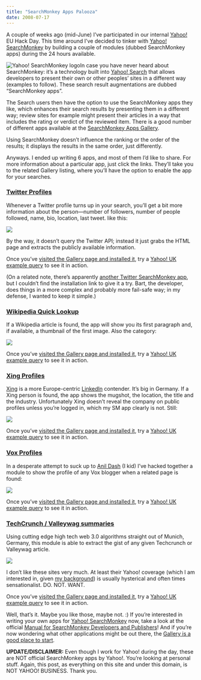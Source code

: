 ```yaml
---
title: "SearchMonkey Apps Palooza"
date: 2008-07-17
---
```


A couple of weeks ago (mid-June) I’ve participated in our internal [Yahoo!][1]
EU Hack Day. This time around I’ve decided to tinker with [Yahoo!
SearchMonkey][2] by building a couple of modules (dubbed SearchMonkey apps)
during the 24 hours available.

![][3]In case you have never heard about SearchMonkey: it’s a technology built into [Yahoo! Search][4] that allows developers to present their own or other peoples’ sites in a different way (examples to follow). These search result augmentations are dubbed “SearchMonkey apps”.

The Search users then have the option to use the SearchMonkey apps they like,
which enhances their search results by presenting them in a different way;
review sites for example might present their articles in a way that includes the rating or verdict of the reviewed item. There is a good number of different apps available at the [SearchMonkey Apps Gallery][5].

Using SearchMonkey doesn’t influence the ranking or the order of the results;
it displays the results in the same order, just differently.

Anyways. I ended up writing 6 apps, and most of them I’d like to share. For more information about a particular app, just click the links. They’ll take you to the related Gallery listing, where you’ll have the option to enable the app for your searches.

### [Twitter Profiles][6]

Whenever a Twitter profile turns up in your search, you’ll get a bit more information about the person—number of followers, number of people followed,
name, bio, location, last tweet. like this:

![][7]

By the way, it doesn’t query the Twitter API; instead it just grabs the HTML page and extracts the publicly available information.

Once you’ve [visited the Gallery page and installed it][6], try a [Yahoo! UK example query][8] to see it in action.

(On a related note, there’s apparently [another Twitter SearchMonkey app][9],
but I couldn’t find the installation link to give it a try. Bart, the developer, does things in a more complex and probably more fail-safe way; in my defense, I wanted to keep it simple.)

### [Wikipedia Quick Lookup][10]

If a Wikipedia article is found, the app will show you its first paragraph and, if available, a thumbnail of the first image. Also the category:

![][11]

Once you’ve [visited the Gallery page and installed it][10], try a [Yahoo! UK example query][12] to see it in action.

### [Xing Profiles][13]

[Xing][14] is a more Europe-centric [LinkedIn][15] contender. It’s big in Germany. If a Xing person is found, the app shows the mugshot, the location,
the title and the industry. Unfortunately Xing doesn’t reveal the company on public profiles unless you’re logged in, which my SM app clearly is not.
Still:

![][16]

Once you’ve [visited the Gallery page and installed it][13], try a [Yahoo! UK example query][17] to see it in action.

### [Vox Profiles][18]

In a desperate attempt to suck up to [Anil Dash][19] (I kid) I’ve hacked together a module to show the profile of any Vox blogger when a related page is found:

![][20]

Once you’ve [visited the Gallery page and installed it][18], try a [Yahoo! UK example query][21] to see it in action.

### [TechCrunch / Valleywag summaries][22]

Using cutting edge high tech web 3.0 algorithms straight out of Munich,
Germany, this module is able to extract the gist of any given Techcrunch or Valleywag article.

![][23]

I don’t like these sites very much. At least their Yahoo! coverage (which I am interested in, given [my background][24]) is usually hysterical and often times sensationalist. DO. NOT. WANT.

Once you’ve [visited the Gallery page and installed it][22], try a [Yahoo! UK example query][25] to see it in action.

Well, that’s it. Maybe you like those, maybe not. :) If you’re interested in writing your own apps for [Yahoo! SearchMonkey][2] now, take a look at the official [Manual for SearchMonkey Developers and Publishers][26]! And if you’re now wondering what other applications might be out there, the [Gallery is a good place to start][5].

**UPDATE/DISCLAIMER:** Even though I work for Yahoo! during the day, these are NOT official SearchMonkey apps by Yahoo!. You’re looking at personal stuff. Again, this post, as everything on this site and under this domain, is NOT YAHOO! BUSINESS. Thank you.

[1]: http://yahoo.com/
[2]: http://developer.yahoo.com/searchmonkey/
[3]: //dl.dropbox.com/u/7298/blog/wp-content/2008/07/sm_logo.png (Yahoo! SearchMonkey logo)
[4]: http://search.yahoo.com/
[5]: http://gallery.search.yahoo.com/
[6]: http://gallery.search.yahoo.com/application?smid=PH3.s
[7]: //dl.dropbox.com/u/7298/blog/wp-content/2008/07/image.jpeg
[8]: http://uk.search.yahoo.com/search?p=twitter+carlo
[9]: http://blog.360.yahoo.com/blog-nmtCUeQzerRT5iQg31WF0v9VWB1iCQ--?cq=1&p=74
[10]: http://gallery.search.yahoo.com/application?smid=OZI.s
[11]: //dl.dropbox.com/u/7298/blog/wp-content/2008/07/image-1.jpeg
[12]: http://uk.search.yahoo.com/search?p=wikipedia+castle+rock
[13]: http://gallery.search.yahoo.com/application?smid=RjM.s
[14]: http://xing.com/
[15]: http://linkedin.com/
[16]: //dl.dropbox.com/u/7298/blog/wp-content/2008/07/image-2.jpeg
[17]: http://uk.search.yahoo.com/search?p=xing+carlo
[18]: http://gallery.search.yahoo.com/application?smid=JH7.s
[19]: http://dashes.com/anil/
[20]: //dl.dropbox.com/u/7298/blog/wp-content/2008/07/image-3.jpeg
[21]: http://uk.search.yahoo.com/search?p=vox+carlo
[22]: http://gallery.search.yahoo.com/application?smid=yzf.s
[23]: //dl.dropbox.com/u/7298/blog/wp-content/2008/07/image-4.jpeg
[24]: http://carlo.zottmann.org/carlo/
[25]: http://uk.search.yahoo.com/search?p=%28valleywag+OR+techcrunch%29+leaving+yahoo
[26]: http://developer.yahoo.com/searchmonkey/smguide/

